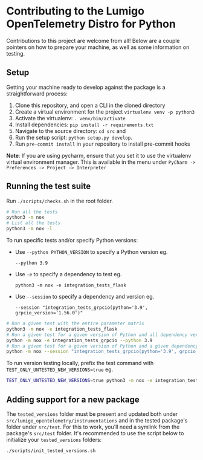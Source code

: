 # Contributing to the Lumigo OpenTelemetry Distro for Python

Contributions to this project are welcome from all!
Below are a couple pointers on how to prepare your machine, as well as some information on testing.

## Setup

Getting your machine ready to develop against the package is a straightforward process:

1. Clone this repository, and open a CLI in the cloned directory
1. Create a virtual environment for the project `virtualenv venv -p python3`
1. Activate the virtualenv: `. venv/bin/activate`
1. Install dependencies: `pip install -r requirements.txt`
1. Navigate to the source directory: `cd src` and
1. Run the setup script: `python setup.py develop`.
1. Run `pre-commit install` in your repository to install pre-commit hooks

**Note**: If you are using pycharm, ensure that you set it to use the virtualenv virtual environment manager. This is available in the menu under `PyCharm -> Preferences -> Project -> Interpreter`

## Running the test suite

Run `./scripts/checks.sh` in the root folder.

```sh
# Run all the tests
python3 -m nox
# List all the tests
python3 -m nox -l
```

To run specific tests and/or specify Python versions:

* Use `--python PYTHON_VERSION` to specify a Python version eg.

    `--python 3.9`
* Use `-e` to specify a dependency to test eg.

    `python3 -m nox -e integration_tests_flask`
* Use `--session` to specify a dependency and version eg.

    `--session "integration_tests_grpcio(python='3.9', grpcio_version='1.56.0')"`

```sh
# Run a given test with the entire parameter matrix
python3 -m nox -e integration_tests_flask
# Run a given test for a given version of Python and all dependency versions
python -m nox -e integration_tests_grpcio --python 3.9
# Run a given test for a given version of Python and a given dependency version
python -m nox --session "integration_tests_grpcio(python='3.9', grpcio_version='1.56.0')"
```

To run version testing locally, prefix the test command with `TEST_ONLY_UNTESTED_NEW_VERSIONS=true` eg.

```sh
TEST_ONLY_UNTESTED_NEW_VERSIONS=true python3 -m nox -e integration_tests_flask`
```

## Adding support for a new package

The `tested_versions` folder must be present and updated both under `src/lumigo_opentelemetry/instrumentations` and in the tested package's folder under `src/test`. For this to work, you'll need a symlink from the package's `src/test` folder. It's recommended to use the script below to initialize your `tested_versions` folders:

```sh
./scripts/init_tested_versions.sh
```
